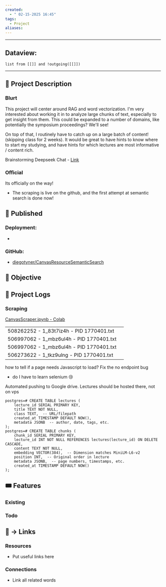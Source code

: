 ```yaml
---
created:
  - " 02-15-2025 16:45"
tags:
  - Project
aliases:
---
```


---
## Dataview:
```dataview
list from [[]] and !outgoing([[]])
```
---





## 🧾 Project Description
### Blurt
This project will center around RAG and word vectorization. I'm very interested about working it in to analyze large chunks of text, especially to get insight from them. This could be expanded to a number of domains, like potentially the symposium proceedings? We'll see!

On top of that, I routinely have to catch up on a large batch of content! (skipping class for 2 weeks). It would be great to have hints to know where to start my studying, and have hints for which lectures are most informative / content rich.

Brainstorming Deepseek Chat - [Link](https://chat.deepseek.com/a/chat/s/b9cfe872-3d54-4de4-add9-d10f60a6cebb)


### Official
Its officially on the way! 
- The scraping is live on the github, and the first attempt at semantic search is done now!


## 🧲 Published
### Deployment:
- 
### GitHub:
- [diegotyner/CanvasResourceSemanticSearch](https://github.com/diegotyner/CanvasResourceSemanticSearch)

## 🎯 Objective



## 📂 Project Logs 
### Scraping
[CanvasScraper.ipynb - Colab](https://colab.research.google.com/drive/1Fl0s4iHAERl-8EFlKyZPbKmBapxZ0yte#scrollTo=449BHrBX8nIh)

|                                          |     |
| ---------------------------------------- | --- |
| 508262252 - 1_83t7iz4h - PID 1770401.txt |     |
| 506997062 - 1_mbz6ul4h - PID 1770401.txt |     |
| 506997062 - 1_mbz6ul4h - PID 1770401.txt |     |
| 506273622 - 1_tkz9ulng - PID 1770401.txt |     |
how to tell if a page needs Javascript to load? Fix the no endpoint bug
- do I have to learn selenium 😢

Automated pushing to Google drive. Lectures should be hosted there, not on vps


```
postgres=# CREATE TABLE lectures (
    lecture_id SERIAL PRIMARY KEY,
    title TEXT NOT NULL,
    class TEXT,  -- URL/filepath
    created_at TIMESTAMP DEFAULT NOW(),
    metadata JSONB  -- author, date, tags, etc.
);
postgres=# CREATE TABLE chunks (
    chunk_id SERIAL PRIMARY KEY,
    lecture_id INT NOT NULL REFERENCES lectures(lecture_id) ON DELETE CASCADE,
    content TEXT NOT NULL,
    embedding VECTOR(384),  -- Dimension matches MiniLM-L6-v2
    position INT,  -- Original order in lecture
    metadata JSONB,  -- page numbers, timestamps, etc.
    created_at TIMESTAMP DEFAULT NOW()
);
```

## 🎟 Features
### Existing


### Todo



## 🔗 -> Links
### Resources
- Put useful links here

### Connections
- Link all related words

